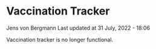 Vaccination Tracker
================
Jens von Bergmann
Last updated at 31 July, 2022 - 18:06

Vaccination tracker is no longer functional.
